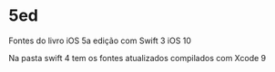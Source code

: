 # 5ed
Fontes do livro iOS 5a edição com Swift 3 iOS 10

Na pasta swift 4 tem os fontes atualizados compilados com Xcode 9

